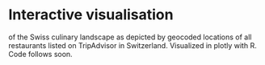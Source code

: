 # Interactive visualisation
of the Swiss culinary landscape as depicted by geocoded locations of all restaurants listed on TripAdvisor in Switzerland. Visualized in plotly with R. Code follows soon.
